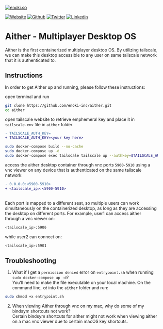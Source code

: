 [![enoki.so](https://github.com/enoki-inc/alpine-sway-docker/blob/main/gh-landing.png)](https://enoki.so)

[![Website](https://img.shields.io/static/v1.svg?color=FBBC04&labelColor=003E8A&logoColor=ffffff&style=for-the-badge&label=enoki-inc&message=website)](https://enoki.so "check out our landing page!")
[![Github](https://img.shields.io/static/v1.svg?color=FBBC04&labelColor=003E8A&logoColor=ffffff&style=for-the-badge&label=enoki-inc&message=github)](https://github.com/enoki-inc "check out our github!")
[![Twitter](https://img.shields.io/static/v1.svg?color=FBBC04&labelColor=003E8A&logoColor=ffffff&style=for-the-badge&label=enoki-inc&message=twitter)](https://twitter.com/Enoki_Inc "check out our twitter page!")
[![Linkedin](https://img.shields.io/static/v1.svg?color=FBBC04&labelColor=003E8A&logoColor=ffffff&style=for-the-badge&label=enoki-inc&message=linkedin)](https://linkedin.com/company/enoki-inc/ "check out our linkedin page!")

# Aither - Multiplayer Desktop OS

Aither is the first containerized multiplayer desktop OS. By utilizing tailscale, we can make this desktop accessible to any user on same tailscale network that it is authenticated to.

## Instructions

In order to get Aither up and running, please follow these instructions:

open terminal and run 
```bash
git clone https://github.com/enoki-inc/aither.git
cd aither
```````
open tailscale website to retrieve emphemeral key and place it in `tailscale.env` file in `aither` folder
```diff
- TAILSCALE_AUTH_KEY=
+ TAILSCALE_AUTH_KEY=<your key here>
```
```bash
sudo docker-compose build --no-cache
sudo docker-compose up -d
sudo docker-compose exec tailscale tailscale up --authkey=$TAILSCALE_AUTH_KEY
`````
access the aither desktop container through vnc ports `5900-5910` using a vnc viewer on any device that is authenticated on the same tailscale network
```diff
- 0.0.0.0:<5900-5910>
+ <tailscale_ip>:<5900-5910>
```
\
Each port is mapped to a different seat, so multiple users can work simultaneously on the containerized desktop, as long as they are accessing the desktop on different ports. For example, user1 can access aither through a vnc viewer on:
```bash
<tailscale_ip>:5900
`````
while user2 can connect on: 
```bash
<tailscale_ip>:5901
`````

## Troubleshooting

1) What if I get a `permission denied` error on `entrypoint.sh` when running `sudo docker-compose up -d`? \
You'll need to make the file executable on your local machine. On the command line, `cd` into the `aither` folder and run: 
```bash
sudo chmod +x entrypoint.sh
`````
2) When viewing Aither through vnc on my mac, why do some of my bindsym shortcuts not work? \
Certain bindsym shortcuts for aither might not work when viewing aither on a mac vnc viewer due to certain macOS key shortcuts.
